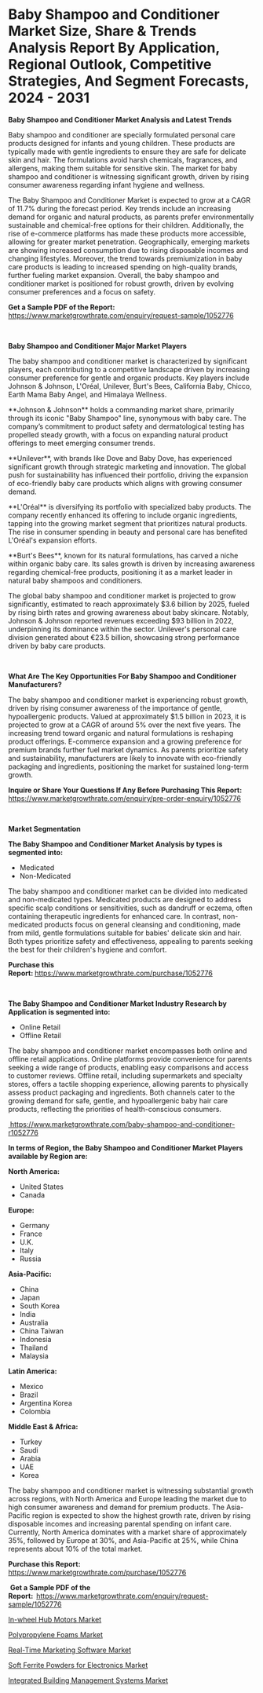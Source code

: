 <p><h1>Baby Shampoo and Conditioner Market Size, Share & Trends Analysis Report By Application, Regional Outlook, Competitive Strategies, And Segment Forecasts, 2024 - 2031</h1></p><p><strong>Baby Shampoo and Conditioner Market Analysis and Latest Trends</strong></p>
<p><p>Baby shampoo and conditioner are specially formulated personal care products designed for infants and young children. These products are typically made with gentle ingredients to ensure they are safe for delicate skin and hair. The formulations avoid harsh chemicals, fragrances, and allergens, making them suitable for sensitive skin. The market for baby shampoo and conditioner is witnessing significant growth, driven by rising consumer awareness regarding infant hygiene and wellness.</p><p>The Baby Shampoo and Conditioner Market is expected to grow at a CAGR of 11.7% during the forecast period. Key trends include an increasing demand for organic and natural products, as parents prefer environmentally sustainable and chemical-free options for their children. Additionally, the rise of e-commerce platforms has made these products more accessible, allowing for greater market penetration. Geographically, emerging markets are showing increased consumption due to rising disposable incomes and changing lifestyles. Moreover, the trend towards premiumization in baby care products is leading to increased spending on high-quality brands, further fueling market expansion. Overall, the baby shampoo and conditioner market is positioned for robust growth, driven by evolving consumer preferences and a focus on safety.</p></p>
<p><strong>Get a Sample PDF of the Report:&nbsp;</strong> <a href="https://www.marketgrowthrate.com/enquiry/request-sample/1052776">https://www.marketgrowthrate.com/enquiry/request-sample/1052776</a></p>
<p>&nbsp;</p>
<p><strong>Baby Shampoo and Conditioner Major Market Players</strong></p>
<p><p>The baby shampoo and conditioner market is characterized by significant players, each contributing to a competitive landscape driven by increasing consumer preference for gentle and organic products. Key players include Johnson & Johnson, L'Oréal, Unilever, Burt's Bees, California Baby, Chicco, Earth Mama Baby Angel, and Himalaya Wellness.</p><p>**Johnson & Johnson** holds a commanding market share, primarily through its iconic "Baby Shampoo" line, synonymous with baby care. The company’s commitment to product safety and dermatological testing has propelled steady growth, with a focus on expanding natural product offerings to meet emerging consumer trends.</p><p>**Unilever**, with brands like Dove and Baby Dove, has experienced significant growth through strategic marketing and innovation. The global push for sustainability has influenced their portfolio, driving the expansion of eco-friendly baby care products which aligns with growing consumer demand.</p><p>**L'Oréal** is diversifying its portfolio with specialized baby products. The company recently enhanced its offering to include organic ingredients, tapping into the growing market segment that prioritizes natural products. The rise in consumer spending in beauty and personal care has benefited L'Oréal's expansion efforts.</p><p>**Burt's Bees**, known for its natural formulations, has carved a niche within organic baby care. Its sales growth is driven by increasing awareness regarding chemical-free products, positioning it as a market leader in natural baby shampoos and conditioners.</p><p>The global baby shampoo and conditioner market is projected to grow significantly, estimated to reach approximately $3.6 billion by 2025, fueled by rising birth rates and growing awareness about baby skincare. Notably, Johnson & Johnson reported revenues exceeding $93 billion in 2022, underpinning its dominance within the sector. Unilever's personal care division generated about €23.5 billion, showcasing strong performance driven by baby care products.</p></p>
<p>&nbsp;</p>
<p><strong>What Are The Key Opportunities For Baby Shampoo and Conditioner Manufacturers?</strong></p>
<p><p>The baby shampoo and conditioner market is experiencing robust growth, driven by rising consumer awareness of the importance of gentle, hypoallergenic products. Valued at approximately $1.5 billion in 2023, it is projected to grow at a CAGR of around 5% over the next five years. The increasing trend toward organic and natural formulations is reshaping product offerings. E-commerce expansion and a growing preference for premium brands further fuel market dynamics. As parents prioritize safety and sustainability, manufacturers are likely to innovate with eco-friendly packaging and ingredients, positioning the market for sustained long-term growth.</p></p>
<p><strong>Inquire or Share Your Questions If Any Before Purchasing This Report:</strong> <a href="https://www.marketgrowthrate.com/enquiry/pre-order-enquiry/1052776">https://www.marketgrowthrate.com/enquiry/pre-order-enquiry/1052776</a></p>
<p>&nbsp;</p>
<p><strong>Market Segmentation</strong></p>
<p><strong>The Baby Shampoo and Conditioner Market Analysis by types is segmented into:</strong></p>
<p><ul><li>Medicated</li><li>Non-Medicated</li></ul></p>
<p><p>The baby shampoo and conditioner market can be divided into medicated and non-medicated types. Medicated products are designed to address specific scalp conditions or sensitivities, such as dandruff or eczema, often containing therapeutic ingredients for enhanced care. In contrast, non-medicated products focus on general cleansing and conditioning, made from mild, gentle formulations suitable for babies' delicate skin and hair. Both types prioritize safety and effectiveness, appealing to parents seeking the best for their children's hygiene and comfort.</p></p>
<p><strong>Purchase this Report:&nbsp;</strong><a href="https://www.marketgrowthrate.com/purchase/1052776">https://www.marketgrowthrate.com/purchase/1052776</a></p>
<p>&nbsp;</p>
<p><strong>The Baby Shampoo and Conditioner Market Industry Research by Application is segmented into:</strong></p>
<p><ul><li>Online Retail</li><li>Offline Retail</li></ul></p>
<p><p>The baby shampoo and conditioner market encompasses both online and offline retail applications. Online platforms provide convenience for parents seeking a wide range of products, enabling easy comparisons and access to customer reviews. Offline retail, including supermarkets and specialty stores, offers a tactile shopping experience, allowing parents to physically assess product packaging and ingredients. Both channels cater to the growing demand for safe, gentle, and hypoallergenic baby hair care products, reflecting the priorities of health-conscious consumers.</p></p>
<p><a href="https://www.marketgrowthrate.com/baby-shampoo-and-conditioner-r1052776">&nbsp;https://www.marketgrowthrate.com/baby-shampoo-and-conditioner-r1052776</a></p>
<p><strong>In terms of Region, the Baby Shampoo and Conditioner Market Players available by Region are:</strong></p>
<p>
    <p> <strong> North America: </strong>
        <ul>
            <li>United States</li>
            <li>Canada</li>
        </ul>
        </p> 
    <p> <strong> Europe: </strong>
        <ul>
            <li>Germany</li>
            <li>France</li>
            <li>U.K.</li>
            <li>Italy</li>
            <li>Russia</li>
        </ul>
        </p> 
    <p> <strong> Asia-Pacific: </strong>
        <ul>
            <li>China</li>
            <li>Japan</li>
            <li>South Korea</li>
            <li>India</li>
            <li>Australia</li>
            <li>China Taiwan</li>
            <li>Indonesia</li>
            <li>Thailand</li>
            <li>Malaysia</li>
        </ul>
        </p> 
    <p> <strong> Latin America: </strong>
        <ul>
            <li>Mexico</li>
            <li>Brazil</li>
            <li>Argentina Korea</li>
            <li>Colombia</li>
        </ul>
        </p> 
    <p> <strong> Middle East & Africa: </strong>
        <ul>
            <li>Turkey</li>
            <li>Saudi</li>
            <li>Arabia</li>
            <li>UAE</li>
            <li>Korea</li>
        </ul>
    </p>
    </p>
<p><p>The baby shampoo and conditioner market is witnessing substantial growth across regions, with North America and Europe leading the market due to high consumer awareness and demand for premium products. The Asia-Pacific region is expected to show the highest growth rate, driven by rising disposable incomes and increasing parental spending on infant care. Currently, North America dominates with a market share of approximately 35%, followed by Europe at 30%, and Asia-Pacific at 25%, while China represents about 10% of the total market.</p></p>
<p><strong>Purchase this Report: </strong><a href="https://www.marketgrowthrate.com/purchase/1052776">https://www.marketgrowthrate.com/purchase/1052776</a></p>
<p>&nbsp;<strong>Get a Sample PDF of the Report:&nbsp;&nbsp;</strong><a href="https://www.marketgrowthrate.com/enquiry/request-sample/1052776">https://www.marketgrowthrate.com/enquiry/request-sample/1052776</a></p>
<p><strong></strong></p>
<p><p><a href="https://medium.com/@johncastil64/emerging-trends-in-in-wheel-hub-motors-market-global-outlook-and-future-prospects-from-2024-2031-88d85024900e">In-wheel Hub Motors Market</a></p><p><a href="https://github.com/GraceTurner587/Market-Research-Report-List-1/blob/main/polypropylene-foams-market.md">Polypropylene Foams Market</a></p><p><a href="https://medium.com/@jennaduke56/real-time-marketing-software-market-size-is-growing-at-cagr-of-11-9-b5a4eb571c45">Real-Time Marketing Software Market</a></p><p><a href="https://issuu.com/reportprime-2/docs/soft-ferrite-powders-for-electronic_5be91fd72860a3">Soft Ferrite Powders for Electronics Market</a></p><p><a href="https://www.linkedin.com/pulse/global-integrated-building-management-systems-market-projected-vapae">Integrated Building Management Systems Market</a></p></p>